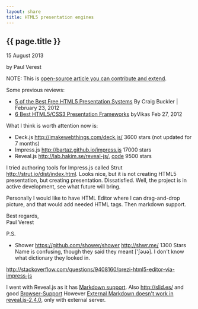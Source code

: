 ```yaml
---
layout: share
title: HTML5 presentation engines
---
```


## {{ page.title }}

<p class="meta">15 August 2013</p> by Paul Verest

NOTE: This is [open-source article you can contribute and extend](https://github.com/Nodeclipse/www.nodeclipse.org/tree/gh-pages/_posts).

Some previous reviews:

- [5 of the Best Free HTML5 Presentation Systems](http://www.sitepoint.com/5-free-html5-presentation-systems/) By Craig Buckler | February 23, 2012    
- [6 Best HTML5/CSS3 Presentation Frameworks](http://zoomzum.com/6-best-html5css3-presentation-frameworks/) byVikas Feb 27, 2012

What I think is worth attention now is:

- Deck.js <http://imakewebthings.com/deck.js/> 3600 stars (not updated for 7 months)
- Impress.js <http://bartaz.github.io/impress.js> 17000 stars
- Reveal.js <http://lab.hakim.se/reveal-js/>, [code](https://github.com/hakimel/reveal.js) 9500 stars

I tried authoring tools for Impress.js called Strut <http://strut.io/dist/index.html>.
Looks nice, but it is not creating HTML5 presentation, but creating presentation.
Dissatisfied. Well, the project is in active development, see what future will bring.  

Personally I would like to have HTML Editor where I can drag-and-drop picture, and that would add needed HTML tags. Then markdown support.

Best regards,  
Paul Verest

P.S.

- Shower <https://github.com/shower/shower> <http://shwr.me/> 1300 Stars  Name is confusing, though they said they meant ['ʃəuə]. I don't know what dictionary they looked in.

<http://stackoverflow.com/questions/9408160/prezi-html5-editor-via-impress-js>

I went with Reveal.js as it has [Markdown support](https://github.com/hakimel/reveal.js#markdown).
Also <http://slid.es/> and good [Browser-Support](https://github.com/hakimel/reveal.js/wiki/Browser-Support)
However [External Markdown doesn't work in reveal.js-2.4.0](https://github.com/hakimel/reveal.js/issues/559), only with external server.






